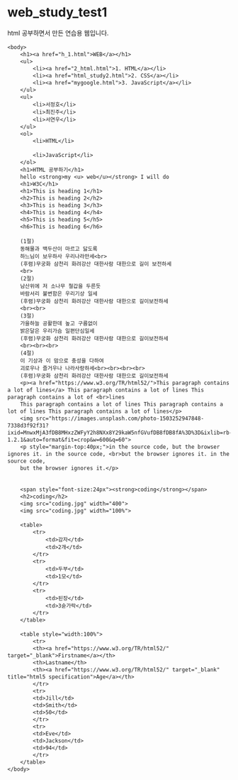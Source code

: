 # web_study_test1
html 공부하면서 만든 연습용 웹입니다.
<!doctype html>
<html>
    <head>
        <title>html_study</title>
        <meta charset="utf-8">
    </head>

    <body>
        <h1><a href="h_1.html">WEB</a></h1>
        <ul>
            <li><a href="2_html.html">1. HTML</a></li>
            <li><a href="html_study2.html">2. CSS</a></li>
            <li><a href="mygoogle.html">3. JavaScript</a></li>
        </ul>
        <ul>
            <li>서정호</li>
            <li>최진주</li>
            <li>서연우</li>
        </ul>
        <ol>
            <li>HTML</li>

            <li>JavaScript</li>
        </ol>
        <h1>HTML 공부하기</h1>
        hello <strong>my <u> web</u></strong> I will do
        <h1>W3C</h1>
        <h1>This is heading 1</h1>
        <h2>This is heading 2</h2>
        <h3>This is heading 3</h3>
        <h4>This is heading 4</h4>
        <h5>This is heading 5</h5>
        <h6>This is heading 6</h6>

        (1절)
        동해물과 백두산이 마르고 닳도록
        하느님이 보우하사 우리나라만세<br>
        (후렴)무궁화 삼천리 화려강산 대한사람 대한으로 길이 보전하세
        <br>
        (2절)
        남산위에 저 소나무 철갑을 두른듯
        바람서리 불변함은 우리기상 일세
        (후렴)무궁화 삼천리 화려강산 대한사람 대한으로 길이보전하세
        <br><br>
        (3절)
        가을하늘 공활한데 높고 구름없이 
        밝은달은 우리가슴 일편단심일세
        (후렴)무궁화 삼천리 화려강산 대한사람 대한으로 길이보전하세
        <br><br><br>
        (4절)
        이 기상과 이 맘으로 충성을 다하여
        괴로우나 즐거우나 나라사랑하세<br><br><br><br>
        (후렴)무궁화 삼천리 화려강산 대한사람 대한으로 길이보전하세
        <p><a href="https://www.w3.org/TR/html52/">This paragraph contains a lot of lines</a> This paragraph contains a lot of lines This paragraph contains a lot of <br>lines 
        This paragraph contains a lot of lines This paragraph contains a lot of lines This paragraph contains a lot of lines</p>
        <img src="https://images.unsplash.com/photo-1503252947848-7338d3f92f31?ixid=MnwxMjA3fDB8MHxzZWFyY2h8NXx8Y29kaW5nfGVufDB8fDB8fA%3D%3D&ixlib=rb-1.2.1&auto=format&fit=crop&w=600&q=60">
        <p style="margin-top:40px;">in the source code, but the browser ignores it. in the source code, <br>but the browser ignores it. in the source code,
        but the browser ignores it.</p>


        <span style="font-size:24px"><strong>coding</strong></span>
        <h2>coding</h2>
        <img src="coding.jpg" width="400">
        <img src="coding.jpg" width="100%">

        <table>
            <tr>
                <td>감자</td>
                <td>2개</td>
            </tr>
            <tr>
                <td>두부</td>
                <td>1모</td>
            </tr>
            <tr>
                <td>된장</td>
                <td>3숟가락</td>
            </tr>
        </table>

        <table style="width:100%">
            <tr>
            <th><a href="https://www.w3.org/TR/html52/" target="_blank">Firstname</a></th>
            <th>Lastname</th>
            <th><a href="https://www.w3.org/TR/html52/" target="_blank" title="html5 specification">Age</a></th>
            </tr>
            <tr>
            <td>Jill</td>
            <td>Smith</td>
            <td>50</td>
            </tr>
            <tr>
            <td>Eve</td>
            <td>Jackson</td>
            <td>94</td>
            </tr>
        </table>
    </body>
</html>






 
